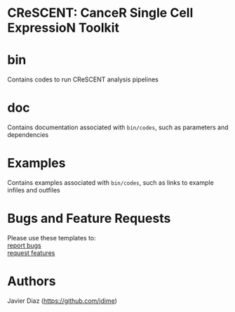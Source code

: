 # CReSCENT: CanceR Single Cell ExpressioN Toolkit


bin
================
Contains codes to run CReSCENT analysis pipelines

doc
================
Contains documentation associated with `bin/codes`, such as parameters and dependencies

Examples
================
Contains examples associated with `bin/codes`, such as links to example infiles and outfiles

Bugs and Feature Requests
================
Please use these templates to: <br />
[report bugs](https://github.com/pughlab/crescent/blob/master/.github/ISSUE_TEMPLATE/bug_report.md) <br />
[request features](https://github.com/pughlab/crescent/blob/master/.github/ISSUE_TEMPLATE/feature_request.md)


Authors
================
Javier Diaz (https://github.com/jdime)

